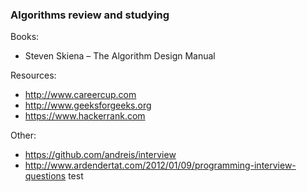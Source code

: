 ### Algorithms review and studying

Books:

* Steven Skiena – The Algorithm Design Manual

Resources:

* http://www.careercup.com
* http://www.geeksforgeeks.org
* https://www.hackerrank.com

Other:
* https://github.com/andreis/interview
* http://www.ardendertat.com/2012/01/09/programming-interview-questions
test
